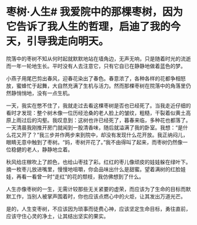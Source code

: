 # 枣树·人生# 我爱院中的那棵枣树，因为它告诉了我人生的哲理，启迪了我的今天，引导我走向明天。 

 院落中的枣树不知从何时起就默默地站在墙角边，无声无响，只是随着时光的流逝而一年一轮地生长。平时没有人去注意它，只有它自已在静静地做着蓝色的梦。 

 小燕子用尾巴剪出春风，迎春花染出了春色。春意浓了，各种各样的花都争相怒放，蜜蜂忙于起舞，大自然充满了生机与活力。然而那棵枣树在院落中的角落里仍然静悄悄地，没有一点生机。 

 一天，我实在憋不住了，我就走过去看这棵枣树是否也已经死了。当我走近仔细的看时才发现：整个树木像一位历经沧桑的老人脸上的皱纹，粗糙，干裂着似黄土高原上雨过后的沟壑。我叹息到：这树也许已经死了，暮春来临，多种花也都落了。一天清晨我刚推开房门就闻到一股清香味，随后就溢满了我的卧室。我想：“是什么花又开了？”我三步并作两步来到院中，却没有发现什么花开放。我正纳闷儿，眼睛无意中触到了枣树。“妈，枣树开花了。”我不由得叫了起来，而枣树仍然像一位稳健的老人，静静地立着。 

 秋风给庄稼吹上了颜色，也给山枣挂了彩。红红的枣儿像顽皮的娃娃躲在绿叶下。摘一枚枣儿放进嘴里，慢慢地咀嚼，你会品味出什么是甜蜜。望着满树的红脸娃娃，再看一看曾一时“走红”的花的颓枝，我仿佛想到了什么。 

 人生亦像枣树的一生，无需计较那些无关紧要的虚荣，而应该为了生命的目标而默默工作，当别人被掌声围着时，你也应该点燃心中的火炬，让其发出万道光芒。 

 是的，人生变枣树，不应该因为琐事而徒费心神，应该坚定生命目标，勇往直前，应该守住心灵的净土，让其结出坚实的果实。
  